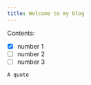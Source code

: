 ```yaml
---
title: Welcome to my blog
---
```


Contents:
- [x] number 1
- [ ] number 2
- [ ] number 3

```
A quote
```
